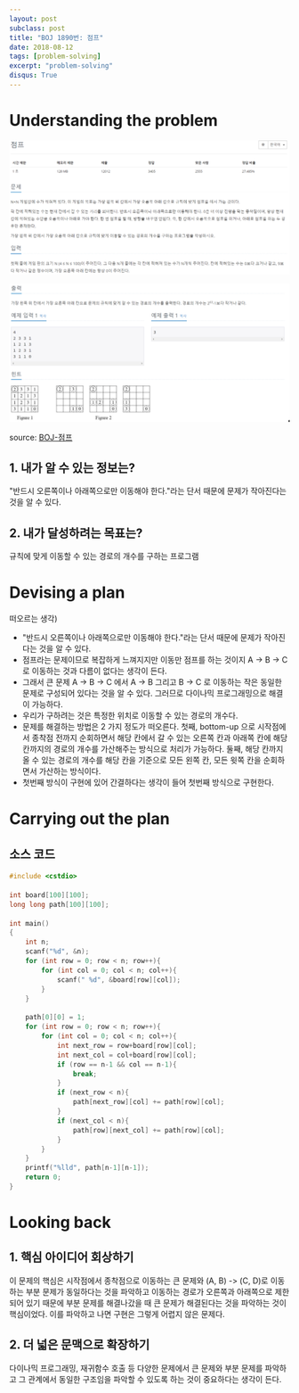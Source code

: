 ```yaml
---
layout: post
subclass: post
title: "BOJ 1890번: 점프"
date: 2018-08-12
tags: [problem-solving]
excerpt: "problem-solving"
disqus: True
---
```


# Understanding the problem

![jump1](/images/problem-solving/jump1.PNG)

![jump2](/images/problem-solving/jump2.PNG)

source:
[BOJ-점프](https://www.acmicpc.net/problem/1890)

## 1. 내가 알 수 있는 정보는?

"반드시 오른쪽이나 아래쪽으로만 이동해야 한다."라는 단서 때문에 문제가 작아진다는 것을 알 수 있다.

## 2. 내가 달성하려는 목표는?

규칙에 맞게 이동할 수 있는 경로의 개수를 구하는 프로그램

# Devising a plan

떠오르는 생각)

- "반드시 오른쪽이나 아래쪽으로만 이동해야 한다."라는 단서 때문에 문제가 작아진다는 것을 알 수 있다.
- 점프라는 문제이므로 복잡하게 느껴지지만 이동만 점프를 하는 것이지 A -> B -> C 로 이동하는 것과 다름이 없다는 생각이 든다.
- 그래서 큰 문제 A -> B -> C 에서 A -> B 그리고 B -> C 로 이동하는 작은 동일한 문제로 구성되어 있다는 것을 알 수 있다. 그러므로 다이나믹 프로그래밍으로 해결이 가능하다.
- 우리가 구하려는 것은 특정한 위치로 이동할 수 있는 경로의 개수다.
- 문제를 해결하는 방법은 2 가지 정도가 떠오른다. 첫째, bottom-up 으로 시작점에서 종착점 전까지 순회하면서 해당 칸에서 갈 수 있는 오른쪽 칸과 아래쪽 칸에 해당 칸까지의 경로의 개수를 가산해주는 방식으로 처리가 가능하다. 둘째, 해당 칸까지 올 수 있는 경로의 개수를 해당 칸을 기준으로 모든 왼쪽 칸, 모든 윗쪽 칸을 순회하면서 가산하는 방식이다.
- 첫번째 방식이 구현에 있어 간결하다는 생각이 들어 첫번째 방식으로 구현한다.

# Carrying out the plan

## 소스 코드

```cpp
#include <cstdio>

int board[100][100];
long long path[100][100];

int main()
{
	int n;
	scanf("%d", &n);
	for (int row = 0; row < n; row++){
		for (int col = 0; col < n; col++){
			scanf(" %d", &board[row][col]);
		}
	}

	path[0][0] = 1;
	for (int row = 0; row < n; row++){
		for (int col = 0; col < n; col++){
			int next_row = row+board[row][col];
			int next_col = col+board[row][col];
			if (row == n-1 && col == n-1){
				break;
			}
			if (next_row < n){
				path[next_row][col] += path[row][col];
			}
			if (next_col < n){
				path[row][next_col] += path[row][col];
			}
		}
	}
	printf("%lld", path[n-1][n-1]);
	return 0;
}
```

# Looking back

## 1. 핵심 아이디어 회상하기

이 문제의 핵심은 시작점에서 종착점으로 이동하는 큰 문제와 (A, B) -> (C, D)로 이동하는 부분 문제가 동일하다는 것을 파악하고 이동하는 경로가 오른쪽과 아래쪽으로 제한되어 있기 때문에 부분 문제를 해결나갔을 때 큰 문제가 해결된다는 것을 파악하는 것이 핵심이었다. 이를 파악하고 나면 구현은 그렇게 어렵지 않은 문제다.

## 2. 더 넓은 문맥으로 확장하기

다이나믹 프로그래밍, 재귀함수 호출 등 다양한 문제에서 큰 문제와 부분 문제를 파악하고 그 관계에서 동일한 구조임을 파악할 수 있도록 하는 것이 중요하다는 생각이 든다.
